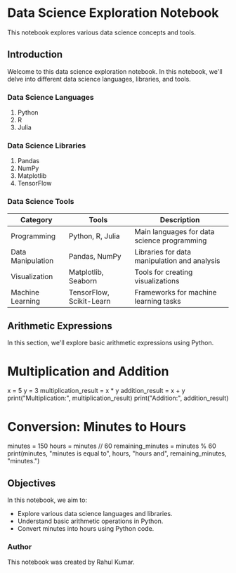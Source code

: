 # Data Science Exploration Notebook
This notebook explores various data science concepts and tools.

## Introduction
Welcome to this data science exploration notebook. In this notebook, we'll delve into different data science languages, libraries, and tools.

### Data Science Languages
1. Python
2. R
3. Julia

### Data Science Libraries
1. Pandas
2. NumPy
3. Matplotlib
4. TensorFlow

### Data Science Tools
| Category          | Tools                                | Description                                  |
|-------------------|--------------------------------------|----------------------------------------------|
| Programming       | Python, R, Julia                     | Main languages for data science programming |
| Data Manipulation | Pandas, NumPy                        | Libraries for data manipulation and analysis |
| Visualization     | Matplotlib, Seaborn                  | Tools for creating visualizations            |
| Machine Learning  | TensorFlow, Scikit-Learn              | Frameworks for machine learning tasks        |

## Arithmetic Expressions
In this section, we'll explore basic arithmetic expressions using Python.

# Multiplication and Addition
x = 5
y = 3
multiplication_result = x * y
addition_result = x + y
print("Multiplication:", multiplication_result)
print("Addition:", addition_result)
# Conversion: Minutes to Hours
minutes = 150
hours = minutes // 60
remaining_minutes = minutes % 60
print(minutes, "minutes is equal to", hours, "hours and", remaining_minutes, "minutes.")

## Objectives
In this notebook, we aim to:
- Explore various data science languages and libraries.
- Understand basic arithmetic operations in Python.
- Convert minutes into hours using Python code.

### Author
This notebook was created by Rahul Kumar.

